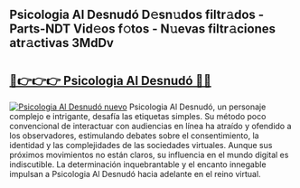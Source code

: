 ## Psicologia Al Desnudó D𝚎sn𝚞dos filtr𝚊dos - Parts-NDT Vid𝚎os f𝚘tos - N𝚞evas filtr𝚊ciones atr𝚊ctivas 3MdDv

# <h2><a href="http://mbde8z.tromn.icu/?c=Psicologia+Al+Desnud%c3%b3">🔗👉👉👉 Psicologia Al Desnudó 🔗🔗</a></h2>

[![Psicologia Al Desnudó nuevo](https://i.imgur.com/pEAQMta.gif)](http://mbde8z.tromn.icu/?c=Psicologia+Al+Desnud%c3%b3)
Psicologia Al Desnudó, un personaje complejo e intrigante, desafía las etiquetas simples. Su método poco convencional de interactuar con audiencias en línea ha atraído y ofendido a los observadores, estimulando debates sobre el consentimiento, la identidad y las complejidades de las sociedades virtuales. Aunque sus próximos movimientos no están claros, su influencia en el mundo digital es indiscutible. La determinación inquebrantable y el encanto innegable impulsan a Psicologia Al Desnudó hacia adelante en el reino virtual.
